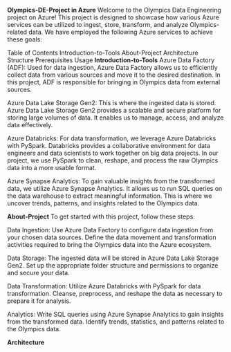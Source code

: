 **Olympics-DE-Project in Azure**
Welcome to the Olympics Data Engineering project on Azure! This project is designed to showcase how various Azure services can be utilized to ingest, store, transform, and analyze Olympics-related data. We have employed the following Azure services to achieve these goals:

Table of Contents
Introduction-to-Tools
About-Project
Architecture
Structure
Prerequisites
Usage
**Introduction-to-Tools**
Azure Data Factory (ADF): Used for data ingestion, Azure Data Factory allows us to efficiently collect data from various sources and move it to the desired destination. In this project, ADF is responsible for bringing in Olympics data from external sources.

Azure Data Lake Storage Gen2: This is where the ingested data is stored. Azure Data Lake Storage Gen2 provides a scalable and secure platform for storing large volumes of data. It enables us to manage, access, and analyze data effectively.

Azure Databricks: For data transformation, we leverage Azure Databricks with PySpark. Databricks provides a collaborative environment for data engineers and data scientists to work together on big data projects. In our project, we use PySpark to clean, reshape, and process the raw Olympics data into a more usable format.

Azure Synapse Analytics: To gain valuable insights from the transformed data, we utilize Azure Synapse Analytics. It allows us to run SQL queries on the data warehouse to extract meaningful information. This is where we uncover trends, patterns, and insights related to the Olympics data.

**About-Project**
To get started with this project, follow these steps:

Data Ingestion: Use Azure Data Factory to configure data ingestion from your chosen data sources. Define the data movement and transformation activities required to bring the Olympics data into the Azure ecosystem.

Data Storage: The ingested data will be stored in Azure Data Lake Storage Gen2. Set up the appropriate folder structure and permissions to organize and secure your data.

Data Transformation: Utilize Azure Databricks with PySpark for data transformation. Cleanse, preprocess, and reshape the data as necessary to prepare it for analysis.

Analytics: Write SQL queries using Azure Synapse Analytics to gain insights from the transformed data. Identify trends, statistics, and patterns related to the Olympics data.

**Architecture**
